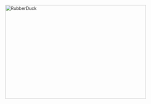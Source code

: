 
<img src="https://user-images.githubusercontent.com/70641418/136686484-627573cd-437b-4130-b636-1daa375a8543.jpg" width="450px" height="300px" title="px(픽셀) 크기 설정" alt="RubberDuck"></img><br/>
